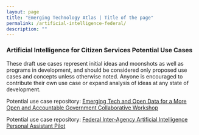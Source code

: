 ```yaml
---
layout: page
title: "Emerging Technology Atlas | Title of the page"
permalink: /artificial-intelligence-federal/
description: ""
---
```


### Artificial Intelligence for Citizen Services Potential Use Cases

<p>These draft use cases represent initial ideas and moonshots as well as programs in development, and should be considered only proposed use cases and concepts unless otherwise noted. Anyone is encouraged to contribute their own use case or expand analysis of ideas at any state of development. </p>

<p>Potential use case repository: <a href="/emerging-technology-atlas/workshop/"><span>Emerging Tech and Open Data for a More Open and Accountable Government Collaborative Workshop</span></a></p>

<p>Potential use case repository: <a href="https://github.com/GSA/AI-Assistant-Pilot/wiki/Participating-Concepts"><span>Federal Inter-Agency Artificial Intelligence Personal Assistant Pilot</span></a></p>
